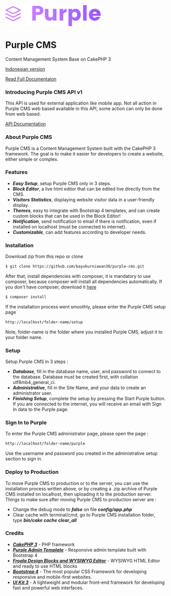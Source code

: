 ![Purple CMS](webroot/master-assets/img/purple-logo-small.png?raw=true "Purple CMS")

# Purple CMS

Content Management System Base on CakePHP 3

[Indonesian version](README.id.md)

[Read Full Documentaion](https://bayukurniawan30.github.io/purple-cms/)

### Introducing Purple CMS API v1
This API is used for external application like mobile app. Not all action in Purple CMS web based available in this API, some action can only be done from web based.

[API Documentation](https://documenter.getpostman.com/view/13404470/Tzm8FFSv)

### About Purple CMS
Purple CMS is a Content Management System built with the CakePHP 3 framework. The goal is to make it easier for developers to create a website, either simple or complex.

### Features
 - ***Easy Setup***, setup Purple CMS only in 3 steps.
 - ***Block Editor***, a live html editor that can be edited live directly from the CMS.
 - ***Visitors Statistics***, displaying website visitor data in a user-friendly display.
 - ***Themes***, easy to integrate with Bootstrap 4 templates, and can create custom blocks that can be used in the Block Editor!
 - ***Notification***, send notification to email if there is notification, even if installed on localhost (must be connected to internet).
 - ***Customizable***, can add features according to developer needs.

### Installation
Download zip from this repo or clone
```sh
$ git clone https://github.com/bayukurniawan30/purple-cms.git
```
After that, install dependencies with composer, it is mandatory to use composer, because composer will install all dependencies automatically. If you don't have composer, download it [here](https://getcomposer.org/)
```sh
$ composer install
```
If the installation process went smoothly, please enter the Purple CMS setup page
```sh
http://localhost/folder-name/setup
```
Note, folder-name is the folder where you installed Purple CMS, adjust it to your folder name.

### Setup
Setup Purple CMS in 3 steps :
 - ***Database***, fill in the database name, user, and password to connect to the database. Database must be created first, with collation utf8mb4_general_ci.
 - ***Administrative***, fill in the Site Name, and your data to create an administrator user.
 - ***Finishing Setup***, complete the setup by pressing the Start Purple button. If you are connected to the internet, you will receive an email with Sign In data to the Purple page.

### Sign In to Purple
To enter the Purple CMS administrator page, please open the page :
```sh
http://localhost/folder-name/purple
```
Use the username and password you created in the administrative setup section to sign in.

### Deploy to Production
To move Purple CMS to production or to the server, you can use the installation process written above, or by creating a .zip archive of Purple CMS installed on localhost, then uploading it to the production server.
Things to make sure after moving Purple CMS to production server are :
 - Change the debug mode to ***false*** on file ***config/app.php***
 - Clear cache with terminal/cmd, go to Purple CMS installation folder, type ***bin/cake cache clear_all***


### Credits
 - [***CakePHP 3***](https://cakephp.org/) - PHP framework
 - [***Purple Admin Template***](https://github.com/BootstrapDash/PurpleAdmin-Free-Admin-Template) - Responsive admin template built with Bootstrap 4
 - [***Froala Design Blocks and 
WYSIWYG Editor***](https://www.froala.com/) - WYSIWYG HTML Editor and ready to use HTML blocks
 - [***Bootstrap 4***](https://getbootstrap.com/) - The most popular CSS Framework for developing responsive and mobile-first websites.
 - [***UI Kit 3***](https://getuikit.com/) - A lightweight and modular front-end framework for developing fast and powerful web interfaces.



